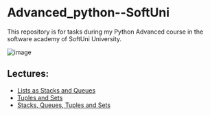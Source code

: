 # Advanced_python--SoftUni
This repository is for tasks during my Python Advanced course in the software academy of SoftUni University.

![image](https://user-images.githubusercontent.com/68993494/185683680-bcfefe65-88fb-4192-b0b2-ff9130c39487.png)

## Lectures:

- [Lists as Stacks and Queues](https://github.com/Emiliyanbrsv/Advanced_python--SoftUni/tree/main/lists_as_stacks_and_queues)
- [Tuples and Sets](https://github.com/Emiliyanbrsv/Advanced_python--SoftUni/tree/main/tuples_and_sets)
- [Stacks, Queues, Tuples and Sets](https://github.com/Emiliyanbrsv/Advanced_python--SoftUni/tree/main/stacks_queues_tuples_and_sets)

